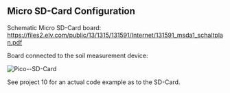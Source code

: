 ## Micro SD-Card Configuration

Schematic Micro SD-Card board:
https://files2.elv.com/public/13/1315/131591/Internet/131591_msda1_schaltplan.pdf

Board connected to the soil measurement device:

![Pico--SD-Card](https://github.com/Florian-Wilhelm/Raspberry-Pi/assets/77980708/10ef905c-a06a-4749-8ee7-7e512b166b9d)

See project 10 for an actual code example as to the SD-Card.
